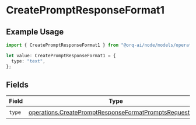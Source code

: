 # CreatePromptResponseFormat1

## Example Usage

```typescript
import { CreatePromptResponseFormat1 } from "@orq-ai/node/models/operations";

let value: CreatePromptResponseFormat1 = {
  type: "text",
};
```

## Fields

| Field                                                                                                                              | Type                                                                                                                               | Required                                                                                                                           | Description                                                                                                                        |
| ---------------------------------------------------------------------------------------------------------------------------------- | ---------------------------------------------------------------------------------------------------------------------------------- | ---------------------------------------------------------------------------------------------------------------------------------- | ---------------------------------------------------------------------------------------------------------------------------------- |
| `type`                                                                                                                             | [operations.CreatePromptResponseFormatPromptsRequestType](../../models/operations/createpromptresponseformatpromptsrequesttype.md) | :heavy_check_mark:                                                                                                                 | N/A                                                                                                                                |